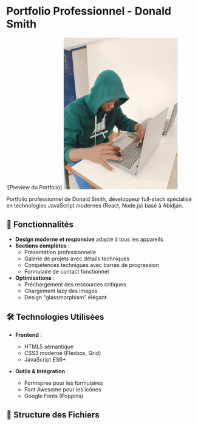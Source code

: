 # Portfolio Professionnel - Donald Smith
![Preview du Portfolio]
<img src="smith.jpg" alt="Preview du Portfolio" width="300" />

Portfolio professionnel de Donald Smith, développeur full-stack spécialisé en technologies JavaScript modernes (React, Node.js) basé à Abidjan.

## 🚀 Fonctionnalités

- **Design moderne et responsive** adapté à tous les appareils
- **Sections complètes** :
  - Présentation professionnelle
  - Galerie de projets avec détails techniques
  - Compétences techniques avec barres de progression
  - Formulaire de contact fonctionnel
- **Optimisations** :
  - Préchargement des ressources critiques
  - Chargement lazy des images
  - Design "glassmorphism" élégant

## 🛠 Technologies Utilisées

- **Frontend** :
  - HTML5 sémantique
  - CSS3 moderne (Flexbox, Grid)
  - JavaScript ES6+
  
- **Outils & Intégration** :
  - Formspree pour les formulaires
  - Font Awesome pour les icônes
  - Google Fonts (Poppins)

## 📂 Structure des Fichiers
